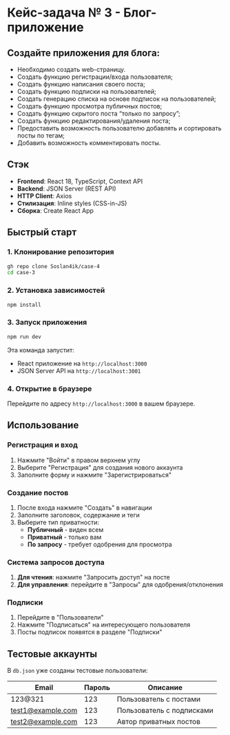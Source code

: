 # Кейс-задача № 3 - Блог-приложение
## Создайте приложения для блога:
* Необходимо создать web-страницу.
* Создать функцию регистрации/входа пользователя;
* Создать функцию написания своего поста;
* Создать функцию подписки на пользователей;
* Создать генерацию списка на основе подписок на пользователей;
* Создать функцию просмотра публичных постов;
* Создать функцию скрытого поста “только по запросу”;
* Создать функцию редактирования/удаления поста;
* Предоставить возможность пользователю добавлять и сортировать посты по тегам;
* Добавить возможность комментировать посты. 

## Стэк

- **Frontend**: React 18, TypeScript, Context API
- **Backend**: JSON Server (REST API)
- **HTTP Client**: Axios
- **Стилизация**: Inline styles (CSS-in-JS)
- **Сборка**: Create React App


## Быстрый старт

### 1. Клонирование репозитория
```bash
gh repo clone Soslan4ik/case-4
cd case-3
```

### 2. Установка зависимостей
```bash
npm install
```

### 3. Запуск приложения
```bash
npm run dev
```

Эта команда запустит:
- React приложение на `http://localhost:3000`
- JSON Server API на `http://localhost:3001`

### 4. Открытие в браузере
Перейдите по адресу `http://localhost:3000` в вашем браузере.

## Использование

### Регистрация и вход
1. Нажмите "Войти" в правом верхнем углу
2. Выберите "Регистрация" для создания нового аккаунта
3. Заполните форму и нажмите "Зарегистрироваться"

### Создание постов
1. После входа нажмите "Создать" в навигации
2. Заполните заголовок, содержание и теги
3. Выберите тип приватности:
   - **Публичный** - виден всем
   - **Приватный** - только вам
   - **По запросу** - требует одобрения для просмотра

### Система запросов доступа
1. **Для чтения**: нажмите "Запросить доступ" на посте
2. **Для управления**: перейдите в "Запросы" для одобрения/отклонения

### Подписки
1. Перейдите в "Пользователи"
2. Нажмите "Подписаться" на интересующего пользователя
3. Посты подписок появятся в разделе "Подписки"


## Тестовые аккаунты

В `db.json` уже созданы тестовые пользователи:

| Email | Пароль | Описание |
|-------|---------|----------|
| 123@321 | 123 | Пользователь с постами |
| test1@example.com | 123 | Пользователь с подписками |
| test2@example.com | 123 | Автор приватных постов |
